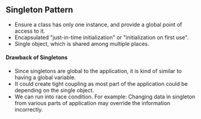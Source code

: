 ## Singleton Pattern
* Ensure a class has only one instance, and provide a global point of access to it.
* Encapsulated "just-in-time initialization" or "initialization on first use".
* Single object, which is shared among multiple places.

#### Drawback of Singletons
* Since singletons are global to the application, it is kind of similar to having a global variable.
* It could create tight coupling as most part of the application could be depending on the single object.
* We can run into race condition. For example: Changing data in singleton from various parts of application may override the information incorrectly.
